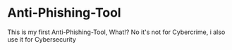 # Anti-Phishing-Tool
This is my first Anti-Phishing-Tool, What!? No it's not for Cybercrime, i also use it for Cybersecurity 
